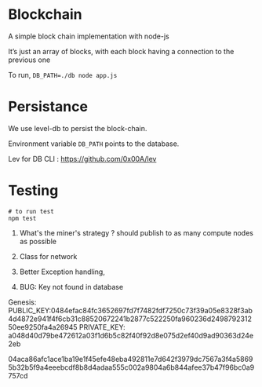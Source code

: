 # Blockchain

A simple block chain implementation with node-js

It’s just an array of blocks, with each block having a connection to the previous one

To run, `DB_PATH=./db node app.js`


# Persistance
We use level-db to persist the block-chain.

Environment variable `DB_PATH` points to the database.

Lev for DB CLI : https://github.com/0x00A/lev

# Testing

```
# to run test
npm test
```


1) What's the miner's strategy ? should publish to as many compute nodes as possible

1) Class for network
2) Better Exception handling,
3) BUG: Key not found in database

Genesis:
PUBLIC_KEY:0484efac84fc3652697fd7f7482fdf7250c73f39a05e8328f3ab4d4872e941f4f6cb31c88520672241b2877c522250fa960236d249879231250ee9250fa4a26945
PRIVATE_KEY: a048d40d79be472612a03f1d6b5c82f40f92d8e075d2ef40d9ad90363d24e2eb

04aca86afc1ace1ba19e1f45efe48eba492811e7d642f3979dc7567a3f4a58695b32b5f9a4eeebcdf8b8d4adaa555c002a9804a6b844afee37b47f96bc0a9757cd
